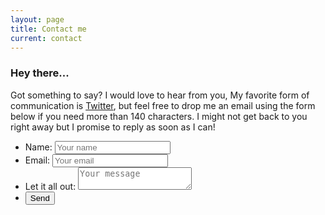 ```yaml
---
layout: page
title: Contact me
current: contact
---
```


### Hey there...

Got something to say? I would love to hear from you, My favorite form of communication is [Twitter](https://twitter.com/bitflying "my twitter profile"), but feel free to drop me an email using the form below if you need more than 140 characters. I might not get back to you right away but I promise to reply as soon as I can!

<form class="contact-form" method="post" action="https://briskforms.com/go/cf660ff07251f9d94ce47aadd73a82e6">
<ul class="form-fields">
<li><label for="name">Name:</label>
 <input name="name" ID="name" placeholder="Your name" type="text"></li>
 <li><label for="email">Email:</label>
 <input name="email" ID="email" placeholder="Your email" type="email"></li>
 <li><label for="message">Let it all out:</label>
  <textarea name="message" ID="message" placeholder="Your message"></textarea></li>
  <li><button class="submit-btn" type="submit">Send</button></li>
</ul>
  </form>



